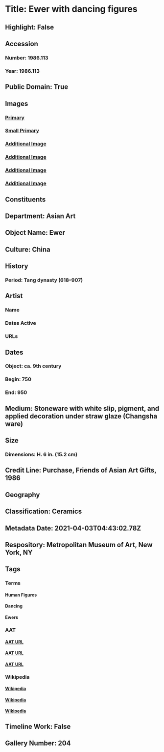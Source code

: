 # Title: Ewer with dancing figures
## Highlight: False
## Accession
### Number: 1986.113
### Year: 1986.113
## Public Domain: True
## Images
### [Primary](https://images.metmuseum.org/CRDImages/as/original/DP-14609-047.jpg)
### [Small Primary](https://images.metmuseum.org/CRDImages/as/web-large/DP-14609-047.jpg)
### [Additional Image](https://images.metmuseum.org/CRDImages/as/original/DP-14609-048.jpg)
### [Additional Image](https://images.metmuseum.org/CRDImages/as/original/DP-14609-049.jpg)
### [Additional Image](https://images.metmuseum.org/CRDImages/as/original/DP-14609-050.jpg)
### [Additional Image](https://images.metmuseum.org/CRDImages/as/original/DP-14609-051.jpg)
## Constituents
## Department: Asian Art
## Object Name: Ewer
## Culture: China
## History
### Period: Tang dynasty (618–907)
## Artist
### Name
### Dates Active
### URLs
## Dates
### Object: ca. 9th century
### Begin: 750
### End: 950
## Medium: Stoneware with white slip, pigment, and applied decoration under straw glaze (Changsha ware)
## Size
### Dimensions: H. 6 in. (15.2 cm)
## Credit Line: Purchase, Friends of Asian Art Gifts, 1986
## Geography
## Classification: Ceramics
## Metadata Date: 2021-04-03T04:43:02.78Z
## Respository: Metropolitan Museum of Art, New York, NY
## Tags
### Terms
#### Human Figures
#### Dancing
#### Ewers
### AAT
#### [AAT URL](http://vocab.getty.edu/page/aat/300404114)
#### [AAT URL](http://vocab.getty.edu/page/aat/300389779)
#### [AAT URL](http://vocab.getty.edu/page/aat/300045666)
### Wikipedia
#### [Wikipedia]()
#### [Wikipedia]()
#### [Wikipedia]()
## Timeline Work: False
## Gallery Number: 204
